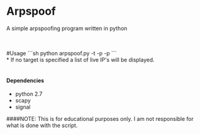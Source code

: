 Arpspoof
=========

A simple arpspoofing program written in python

<br>
<br>
#Usage
```sh
python arpspoof.py -t <target_ip> -p <proxy_server> -p <ports>
```
<br>
* If no target is specified a list of live IP's will be displayed.
<br>
<br>

#### Dependencies
* python 2.7
* scapy
* signal


####NOTE:
This is for educational purposes only. I am not responsible for what is done with the script.
